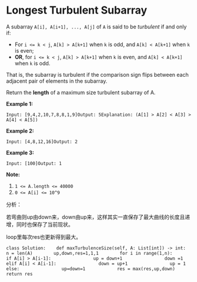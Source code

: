 # Longest Turbulent Subarray



A subarray `A[i], A[i+1], ..., A[j]` of `A` is said to be _turbulent_ if and only if:

* For `i <= k < j`, `A[k] > A[k+1]` when `k` is odd, and `A[k] < A[k+1]` when `k` is even;
* **OR**, for `i <= k < j`, `A[k] > A[k+1]` when `k` is even, and `A[k] < A[k+1]` when `k` is odd.

That is, the subarray is turbulent if the comparison sign flips between each adjacent pair of elements in the subarray.

Return the **length** of a maximum size turbulent subarray of A.

**Example 1:**

```text
Input: [9,4,2,10,7,8,8,1,9]Output: 5Explanation: (A[1] > A[2] < A[3] > A[4] < A[5])
```

**Example 2:**

```text
Input: [4,8,12,16]Output: 2
```

**Example 3:**

```text
Input: [100]Output: 1
```

**Note:**

1. `1 <= A.length <= 40000`
2. `0 <= A[i] <= 10^9`

分析：

若弯曲则up由down来，down由up来，这样其实一直保存了最大曲线的长度且递增，同时也保存了当前现状。

loop里每次res也更新得到最大。

```text
class Solution:    def maxTurbulenceSize(self, A: List[int]) -> int:        n = len(A)        up,down,res=1,1,1        for i in range(1,n):            if A[i] > A[i-1]:                up = down+1                down =1            elif A[i] < A[i-1]:                down = up+1                up = 1            else:                up=down=1            res = max(res,up,down)        return res
```

